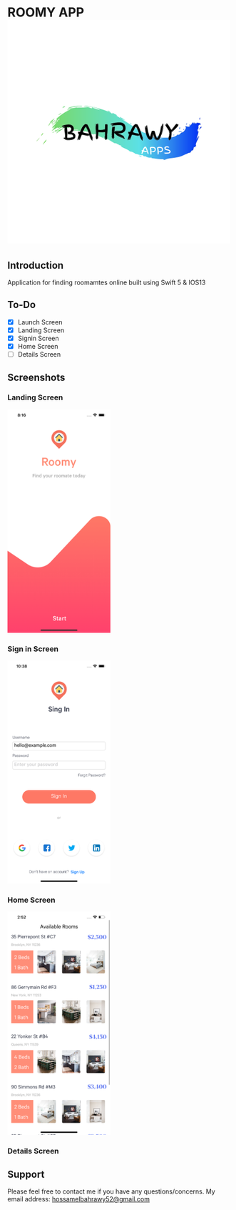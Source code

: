 
# ROOMY APP <img src="Documentation/bahrawy.png" alt="Logo" height="500px">
## Introduction
Application for finding roomamtes online built using Swift 5 & IOS13

## To-Do
- [x] Launch Screen
- [x] Landing Screen
- [x] Signin Screen
- [x] Home Screen
- [ ] Details Screen

## Screenshots
### Landing Screen
<img src="Documentation/landing.png" alt="Landing Screen" height="500px">

### Sign in Screen
<img src="Documentation/signin.png" alt="Sing In Screen" height="500px">

### Home Screen
<img src="Documentation/home.png" alt="Home Screen" height="500px">

### Details Screen


Support
------
Please feel free to contact me if you have any questions/concerns. My email address: hossamelbahrawy52@gmail.com
